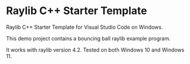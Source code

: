 # Raylib C++ Starter Template
Raylib C++ Starter Template for Visual Studio Code on Windows.

This demo project contains a bouncing ball raylib example program.

It works with raylib version 4.2.
Tested on both Windows 10 and Windows 11.

